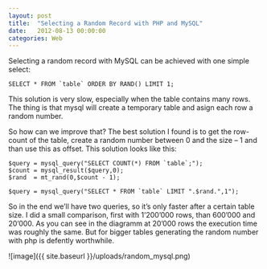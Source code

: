 ```yaml
---
layout: post
title:  "Selecting a Random Record with PHP and MySQL"
date:   2012-08-13 00:00:00
categories: Web
---
```

Selecting a random record with MySQL can be achieved with one simple select:

	SELECT * FROM `table` ORDER BY RAND() LIMIT 1;

This solution is very slow, especially when the table contains many rows. The thing is that mysql will create a temporary table and asign each row a random number.

So how can we improve that? The best solution I found is to get the row-count of the table, create a random number between 0 and the size – 1 and than use this as offset.
This solution looks like this:
	
	$query = mysql_query("SELECT COUNT(*) FROM `table`;");
	$count = mysql_result($query,0);
	$rand  = mt_rand(0,$count - 1);
	 
	$query = mysql_query("SELECT * FROM `table` LIMIT ".$rand.",1");


So in the end we’ll have two queries, so it’s only faster after a certain table size. I did a small comparison, first with 1’200’000 rows, than 600’000 and 20’000. As you can see in the diagramm at 20’000 rows the execution time was roughly the same. But for bigger tables generating the random number with php is defently worthwhile.

![image]({{ site.baseurl }}/uploads/random_mysql.png)